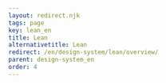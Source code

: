```yaml
---
layout: redirect.njk
tags: page
key: lean_en
title: Lean
alternativetitle: Lean
redirect: /en/design-system/lean/overview/
parent: design-system_en
order: 4
---
```

